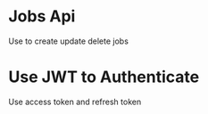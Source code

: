 # Jobs Api

Use to create update delete jobs

# Use JWT to Authenticate
Use access token and refresh token